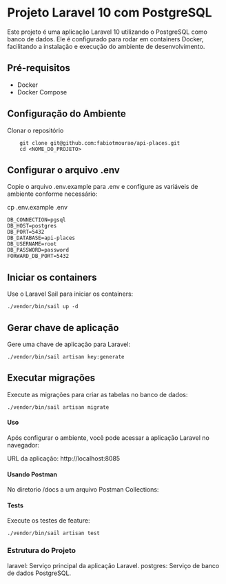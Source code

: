 # Projeto Laravel 10 com PostgreSQL

Este projeto é uma aplicação Laravel 10 utilizando o PostgreSQL como banco de dados. Ele é configurado para rodar em containers Docker, facilitando a instalação e execução do ambiente de desenvolvimento.

## Pré-requisitos

- Docker
- Docker Compose

## Configuração do Ambiente

Clonar o repositório

        git clone git@github.com:fabiotmourao/api-places.git
        cd <NOME_DO_PROJETO>

## Configurar o arquivo .env

Copie o arquivo .env.example para .env e configure as variáveis de ambiente conforme necessário:

cp .env.example .env    

    DB_CONNECTION=pgsql
    DB_HOST=postgres
    DB_PORT=5432
    DB_DATABASE=api-places
    DB_USERNAME=root
    DB_PASSWORD=password
    FORWARD_DB_PORT=5432


## Iniciar os containers

Use o Laravel Sail para iniciar os containers:

    ./vendor/bin/sail up -d

## Gerar chave de aplicação

Gere uma chave de aplicação para Laravel:

    ./vendor/bin/sail artisan key:generate

## Executar migrações

Execute as migrações para criar as tabelas no banco de dados:
    
    ./vendor/bin/sail artisan migrate

#### Uso

Após configurar o ambiente, você pode acessar a aplicação Laravel no navegador:

URL da aplicação: http://localhost:8085

#### Usando Postman

No diretorio /docs a um arquivo Postman Collections:
    
#### Tests

Execute os testes de feature:
    
    ./vendor/bin/sail artisan test

### Estrutura do Projeto

laravel: Serviço principal da aplicação Laravel.
postgres: Serviço de banco de dados PostgreSQL.
